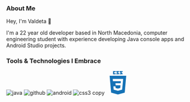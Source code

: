 
### About Me

Hey, I'm Valdeta 👋

I'm a 22 year old developer based in North Macedonia, computer engineering student with experience developing Java console apps and
Android Studio projects.

### Tools & Technologies I Embrace

![java](https://github.com/valdetad/valdetad/assets/112712643/d61c861c-96e3-4ed8-9fb7-76b685546991)
![github](https://github.com/valdetad/valdetad/assets/112712643/536d7ec0-83a0-4d50-85c4-72ea2c14af38)
![android](https://github.com/valdetad/valdetad/assets/112712643/11e57f21-727a-4dca-a233-1f3bf4446234)
![css3 copy](https://github.com/valdetad/valdetad/assets/112712643/aac12f0e-01ef-4606-8d9b-82add0032365)<?xml version="1.0" encoding="UTF-8"?>
<svg xmlns="http://www.w3.org/2000/svg" xmlns:xlink="http://www.w3.org/1999/xlink" width="64px" height="64px" viewBox="0 0 64 64" version="1.1">
<g id="surface1">
<path style=" stroke:none;fill-rule:nonzero;fill:rgb(8.235294%,44.705882%,71.372549%);fill-opacity:1;" d="M 9.835938 13 L 13.871094 58.246094 L 31.972656 63.273438 L 50.125 58.238281 L 54.164062 13 Z M 44.441406 38.242188 L 43.265625 49.191406 L 43.269531 50.128906 L 32 53.273438 L 32 53.277344 L 31.992188 53.28125 L 20.632812 50.171875 L 19.863281 41.5 L 25.433594 41.5 L 25.828125 45.882812 L 32.003906 47.53125 L 32 47.539062 L 32 47.523438 L 38.195312 45.773438 L 38.851562 38.5 L 25.898438 38.5 L 25.785156 37.324219 L 25.535156 34.5 L 25.402344 33 L 39.34375 33 L 39.851562 27.5 L 18.613281 27.5 L 18.503906 26.207031 L 18.25 23.191406 L 18.117188 21.5 L 45.914062 21.5 L 45.78125 23.167969 L 44.441406 38.242188 M 44.5 7.1875 L 40.925781 3 L 44.5 3 L 44.5 0.5 L 36.5 0.5 L 36.5 2.679688 L 40.695312 6.5 L 36.5 6.5 L 36.5 9 L 44.5 9 Z M 35 7.1875 L 31.597656 3 L 35 3 L 35 0.5 L 27.5 0.5 L 27.5 2.679688 L 31.367188 6.5 L 27.5 6.5 L 27.5 9 L 35 9 Z M 26 6.5 L 22 6.5 L 22 3 L 26 3 L 26 0.5 L 19 0.5 L 19 9 L 26 9 Z M 26 6.5 "/>
</g>
</svg>







